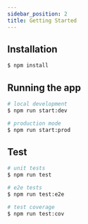 ```yaml
---
sidebar_position: 2
title: Getting Started
---
```


## Installation

```bash
$ npm install
```

## Running the app

```bash
# local development
$ npm run start:dev

# production mode
$ npm run start:prod
```

## Test

```bash
# unit tests
$ npm run test

# e2e tests
$ npm run test:e2e

# test coverage
$ npm run test:cov
```